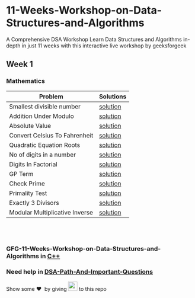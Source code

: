 # 11-Weeks-Workshop-on-Data-Structures-and-Algorithms
A Comprehensive DSA Workshop Learn Data Structures and Algorithms in-depth in just 11 weeks with this interactive live workshop by geeksforgeek
<br>
## Week 1 
### Mathematics
| Problem | Solutions |
|---|---|
| Smallest divisible number | [solution](https://github.com/arpit456jain/gfg-11-Weeks-Workshop-on-DSA-in-CPP/blob/master/week1/Mathematics/1Smallest_divisible_number.cpp) |
| Addition Under Modulo| [solution](https://github.com/arpit456jain/gfg-11-Weeks-Workshop-on-DSA-in-CPP/blob/master/week1/Mathematics/2Addition_Under_Modulo.cpp) |
| Absolute Value| [solution](https://github.com/arpit456jain/gfg-11-Weeks-Workshop-on-DSA-in-CPP/blob/master/week1/Mathematics/3Absolute_Value.cpp) |
| Convert Celsius To Fahrenheit|[solution](https://github.com/arpit456jain/gfg-11-Weeks-Workshop-on-DSA-in-CPP/blob/master/week1/Mathematics/4Convert_Celsius_To_Fahrenheit.cpp) |
| Quadratic Equation Roots| [solution](https://github.com/arpit456jain/gfg-11-Weeks-Workshop-on-DSA-in-CPP/blob/master/week1/Mathematics/5Quadratic_Equation_Roots.cpp) |
| No of digits in a number | [solution](https://github.com/arpit456jain/gfg-11-Weeks-Workshop-on-DSA-in-CPP/blob/master/week1/Mathematics/no_of_digits_in_a_number.cpp) | 
| Digits In Factorial| [solution](https://github.com/arpit456jain/gfg-11-Weeks-Workshop-on-DSA-in-CPP/blob/master/week1/Mathematics/6Digits_In_Factorial.cpp) |
| GP Term| [solution](https://github.com/arpit456jain/gfg-11-Weeks-Workshop-on-DSA-in-CPP/blob/master/week1/Mathematics/7GP_Term.cpp) |
| Check Prime| [solution](https://github.com/arpit456jain/gfg-11-Weeks-Workshop-on-DSA-in-CPP/blob/master/week1/Mathematics/check_Prime.cpp)|
| Primality Test| [solution](https://github.com/arpit456jain/gfg-11-Weeks-Workshop-on-DSA-in-CPP/blob/master/week1/Mathematics/8Primality_Test.cpp) |
| Exactly 3 Divisors| [solution](https://github.com/arpit456jain/gfg-11-Weeks-Workshop-on-DSA-in-CPP/blob/master/week1/Mathematics/9Exactly3_Divisors.cpp) |
| Modular Multiplicative Inverse| [solution](https://github.com/arpit456jain/gfg-11-Weeks-Workshop-on-DSA-in-CPP/blob/master/week1/Mathematics/10Modular_Multiplicative_Inverse.cpp) |
<br><br>
### GFG-11-Weeks-Workshop-on-Data-Structures-and-Algorithms in [C++](https://github.com/arpit456jain/gfg-11-Weeks-Workshop-on-DSA-in-CPP)
### Need help in [DSA-Path-And-Important-Questions](https://github.com/arpit456jain/DSA-Path-And-Important-Questions)

Show some ❤️&nbsp; by giving <img src="https://imgur.com/o7ncZFp.jpg" height=25px width=25px> to this repo
